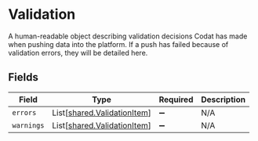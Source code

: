 # Validation

A human-readable object describing validation decisions Codat has made when pushing data into the platform. If a push has failed because of validation errors, they will be detailed here.


## Fields

| Field                                                                | Type                                                                 | Required                                                             | Description                                                          |
| -------------------------------------------------------------------- | -------------------------------------------------------------------- | -------------------------------------------------------------------- | -------------------------------------------------------------------- |
| `errors`                                                             | List[[shared.ValidationItem](../../models/shared/validationitem.md)] | :heavy_minus_sign:                                                   | N/A                                                                  |
| `warnings`                                                           | List[[shared.ValidationItem](../../models/shared/validationitem.md)] | :heavy_minus_sign:                                                   | N/A                                                                  |